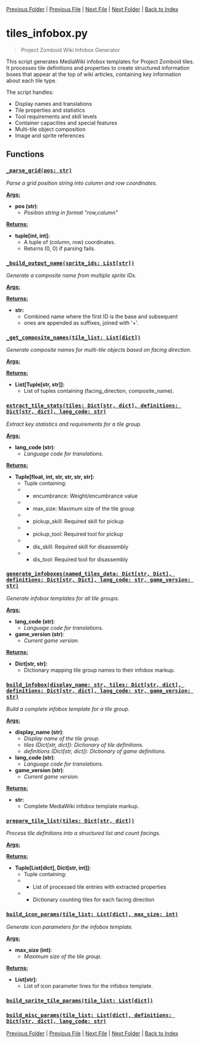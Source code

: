[Previous Folder](../recipes/craft_recipes.md) | [Previous File](tiles_codesnip.md) | [Next File](tiles_navbox.md) | [Next Folder](../tools/compare_item_lists.md) | [Back to Index](../../index.md)

# tiles_infobox.py

> Project Zomboid Wiki Infobox Generator

This script generates MediaWiki infobox templates for Project Zomboid tiles. It processes
tile definitions and properties to create structured information boxes that appear at
the top of wiki articles, containing key information about each tile type.

The script handles:
- Display names and translations
- Tile properties and statistics
- Tool requirements and skill levels
- Container capacities and special features
- Multi-tile object composition
- Image and sprite references

## Functions

### [`_parse_grid(pos: str)`](https://github.com/Vaileasys/pz-wiki_parser/blob/main/scripts/tiles/tiles_infobox.py#L58)

_Parse a grid position string into column and row coordinates._

<ins>**Args:**</ins>
  - **pos (str)**:
      - _Position string in format "row,column"_

<ins>**Returns:**</ins>
  - **tuple[int, int]:**
      - A tuple of (column, row) coordinates.
      - Returns (0, 0) if parsing fails.
### [`_build_output_name(sprite_ids: List[str])`](https://github.com/Vaileasys/pz-wiki_parser/blob/main/scripts/tiles/tiles_infobox.py#L76)

_Generate a composite name from multiple sprite IDs._

<ins>**Args:**</ins>

<ins>**Returns:**</ins>
  - **str:**
      - Combined name where the first ID is the base and subsequent
      - ones are appended as suffixes, joined with '+'.
### [`_get_composite_names(tile_list: List[dict])`](https://github.com/Vaileasys/pz-wiki_parser/blob/main/scripts/tiles/tiles_infobox.py#L92)

_Generate composite names for multi-tile objects based on facing direction._

<ins>**Args:**</ins>

<ins>**Returns:**</ins>
  - **List[Tuple[str, str]]:**
      - List of tuples containing (facing_direction, composite_name).
### [`extract_tile_stats(tiles: Dict[str, dict], definitions: Dict[str, dict], lang_code: str)`](https://github.com/Vaileasys/pz-wiki_parser/blob/main/scripts/tiles/tiles_infobox.py#L114)

_Extract key statistics and requirements for a tile group._

<ins>**Args:**</ins>
  - **lang_code (str)**:
      - _Language code for translations._

<ins>**Returns:**</ins>
  - **Tuple[float, int, str, str, str, str]:**
      - Tuple containing:
      - - encumbrance: Weight/encumbrance value
      - - max_size: Maximum size of the tile group
      - - pickup_skill: Required skill for pickup
      - - pickup_tool: Required tool for pickup
      - - dis_skill: Required skill for disassembly
      - - dis_tool: Required tool for disassembly
### [`generate_infoboxes(named_tiles_data: Dict[str, Dict], definitions: Dict[str, Dict], lang_code: str, game_version: str)`](https://github.com/Vaileasys/pz-wiki_parser/blob/main/scripts/tiles/tiles_infobox.py#L167)

_Generate infobox templates for all tile groups._

<ins>**Args:**</ins>
  - **lang_code (str)**:
      - _Language code for translations._
  - **game_version (str)**:
      - _Current game version._

<ins>**Returns:**</ins>
  - **Dict[str, str]:**
      - Dictionary mapping tile group names to their infobox markup.
### [`build_infobox(display_name: str, tiles: Dict[str, dict], definitions: Dict[str, dict], lang_code: str, game_version: str)`](https://github.com/Vaileasys/pz-wiki_parser/blob/main/scripts/tiles/tiles_infobox.py#L232)

_Build a complete infobox template for a tile group._

<ins>**Args:**</ins>
  - **display_name (str)**:
      - _Display name of the tile group._
      - _tiles (Dict[str, dict]): Dictionary of tile definitions._
      - _definitions (Dict[str, dict]): Dictionary of game definitions._
  - **lang_code (str)**:
      - _Language code for translations._
  - **game_version (str)**:
      - _Current game version._

<ins>**Returns:**</ins>
  - **str:**
      - Complete MediaWiki infobox template markup.
### [`prepare_tile_list(tiles: Dict[str, dict])`](https://github.com/Vaileasys/pz-wiki_parser/blob/main/scripts/tiles/tiles_infobox.py#L278)

_Process tile definitions into a structured list and count facings._

<ins>**Args:**</ins>

<ins>**Returns:**</ins>
  - **Tuple[List[dict], Dict[str, int]]:**
      - Tuple containing:
      - - List of processed tile entries with extracted properties
      - - Dictionary counting tiles for each facing direction
### [`build_icon_params(tile_list: List[dict], max_size: int)`](https://github.com/Vaileasys/pz-wiki_parser/blob/main/scripts/tiles/tiles_infobox.py#L335)

_Generate icon parameters for the infobox template._

<ins>**Args:**</ins>
  - **max_size (int)**:
      - _Maximum size of the tile group._

<ins>**Returns:**</ins>
  - **List[str]:**
      - List of icon parameter lines for the infobox template.
### [`build_sprite_tile_params(tile_list: List[dict])`](https://github.com/Vaileasys/pz-wiki_parser/blob/main/scripts/tiles/tiles_infobox.py#L370)
### [`build_misc_params(tile_list: List[dict], definitions: Dict[str, dict], lang_code: str)`](https://github.com/Vaileasys/pz-wiki_parser/blob/main/scripts/tiles/tiles_infobox.py#L391)


[Previous Folder](../recipes/craft_recipes.md) | [Previous File](tiles_codesnip.md) | [Next File](tiles_navbox.md) | [Next Folder](../tools/compare_item_lists.md) | [Back to Index](../../index.md)
